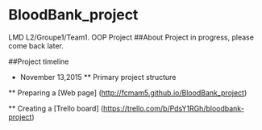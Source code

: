 # BloodBank_project
LMD L2/Groupe1/Team1. OOP Project
##About
Project in progress, please come back later.

##Project timeline
* November 13,2015 
** Primary project structure

** Preparing a [Web page] (http://fcmam5.github.io/BloodBank_project)

** Creating a [Trello board] (https://trello.com/b/PdsY1RGh/bloodbank-project)
